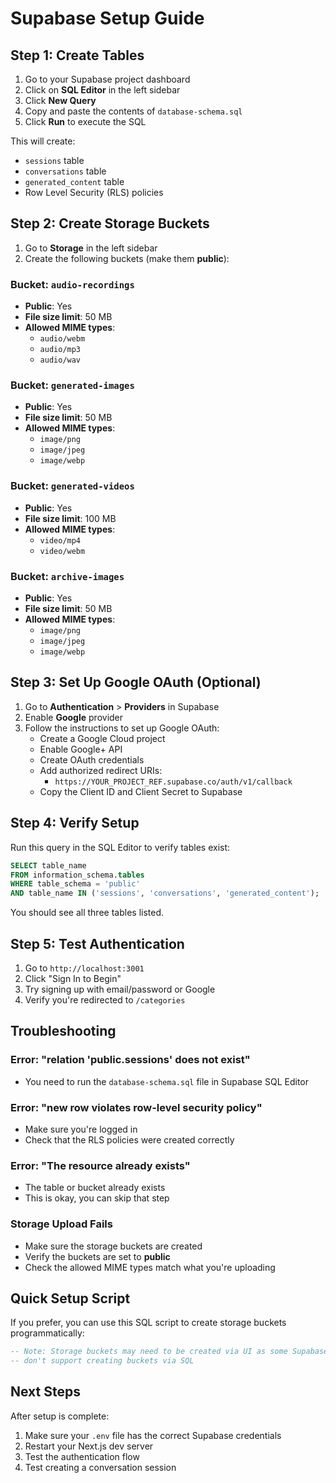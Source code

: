# Supabase Setup Guide

## Step 1: Create Tables

1. Go to your Supabase project dashboard
2. Click on **SQL Editor** in the left sidebar
3. Click **New Query**
4. Copy and paste the contents of `database-schema.sql`
5. Click **Run** to execute the SQL

This will create:

- `sessions` table
- `conversations` table
- `generated_content` table
- Row Level Security (RLS) policies

## Step 2: Create Storage Buckets

1. Go to **Storage** in the left sidebar
2. Create the following buckets (make them **public**):

### Bucket: `audio-recordings`

- **Public**: Yes
- **File size limit**: 50 MB
- **Allowed MIME types**:
  - `audio/webm`
  - `audio/mp3`
  - `audio/wav`

### Bucket: `generated-images`

- **Public**: Yes
- **File size limit**: 50 MB
- **Allowed MIME types**:
  - `image/png`
  - `image/jpeg`
  - `image/webp`

### Bucket: `generated-videos`

- **Public**: Yes
- **File size limit**: 100 MB
- **Allowed MIME types**:
  - `video/mp4`
  - `video/webm`

### Bucket: `archive-images`

- **Public**: Yes
- **File size limit**: 50 MB
- **Allowed MIME types**:
  - `image/png`
  - `image/jpeg`
  - `image/webp`

## Step 3: Set Up Google OAuth (Optional)

1. Go to **Authentication** > **Providers** in Supabase
2. Enable **Google** provider
3. Follow the instructions to set up Google OAuth:
   - Create a Google Cloud project
   - Enable Google+ API
   - Create OAuth credentials
   - Add authorized redirect URIs:
     - `https://YOUR_PROJECT_REF.supabase.co/auth/v1/callback`
   - Copy the Client ID and Client Secret to Supabase

## Step 4: Verify Setup

Run this query in the SQL Editor to verify tables exist:

```sql
SELECT table_name
FROM information_schema.tables
WHERE table_schema = 'public'
AND table_name IN ('sessions', 'conversations', 'generated_content');
```

You should see all three tables listed.

## Step 5: Test Authentication

1. Go to `http://localhost:3001`
2. Click "Sign In to Begin"
3. Try signing up with email/password or Google
4. Verify you're redirected to `/categories`

## Troubleshooting

### Error: "relation 'public.sessions' does not exist"

- You need to run the `database-schema.sql` file in Supabase SQL Editor

### Error: "new row violates row-level security policy"

- Make sure you're logged in
- Check that the RLS policies were created correctly

### Error: "The resource already exists"

- The table or bucket already exists
- This is okay, you can skip that step

### Storage Upload Fails

- Make sure the storage buckets are created
- Verify the buckets are set to **public**
- Check the allowed MIME types match what you're uploading

## Quick Setup Script

If you prefer, you can use this SQL script to create storage buckets programmatically:

```sql
-- Note: Storage buckets may need to be created via UI as some Supabase versions
-- don't support creating buckets via SQL
```

## Next Steps

After setup is complete:

1. Make sure your `.env` file has the correct Supabase credentials
2. Restart your Next.js dev server
3. Test the authentication flow
4. Test creating a conversation session
